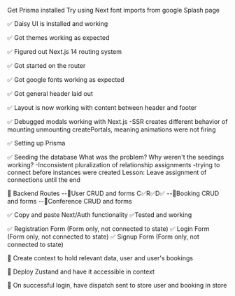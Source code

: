 Get Prisma installed
Try using Next font imports from google
Splash page

✅ Daisy UI is installed and working

✅ Got themes working as expected

✅ Figured out Next.js 14 routing system

✅ Got started on the router

✅ Got google fonts working as expected

✅ Got general header laid out

✅ Layout is now working with content between header and footer

✅ Debugged modals working with Next.js
-SSR creates different behavior of mounting unmounting createPortals, meaning animations were not firing

✅ Setting up Prisma

✅ Seeding the database
What was the problem? Why weren't the seedings working?
-Inconsistent pluralization of relationship assignments
-trying to connect before instances were created
Lesson: Leave assignment of connections until the end

🔲 Backend Routes
--🔲User CRUD and forms C✅R✅D✅
--🔲Booking CRUD and forms
--🔲Conference CRUD and forms

✅ Copy and paste Next/Auth functionality
✅Tested and working

✅ Registration Form (Form only, not connected to state)
✅ Login Form (Form only, not connected to state)
✅ Signup Form (Form only, not connected to state)

🔲 Create context to hold relevant data, user and user's bookings

🔲 Deploy Zustand and have it accessible in context

🔲 On successful login, have dispatch sent to store user and booking in store
